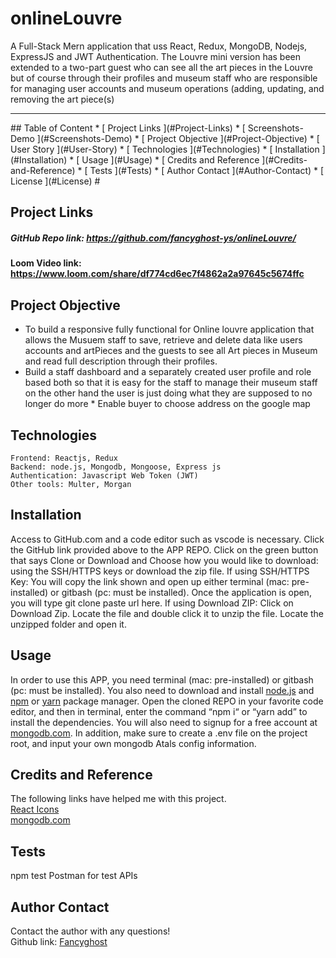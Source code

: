 # onlineLouvre
 
A Full-Stack Mern application that uss React, Redux, MongoDB, Nodejs, ExpressJS and JWT Authentication.
The Louvre mini version has been extended to a two-part guest who can see all the art pieces in the Louvre but of course through their profiles and museum staff who are responsible for managing user accounts and museum operations (adding, updating, and removing the art piece(s)

<hr>
  ## Table of Content
  * [ Project Links ](#Project-Links)
  * [ Screenshots-Demo ](#Screenshots-Demo)
  * [ Project Objective ](#Project-Objective)
  * [ User Story ](#User-Story)
  * [ Technologies ](#Technologies)
  * [ Installation ](#Installation)
  * [ Usage ](#Usage)
  * [ Credits and Reference ](#Credits-and-Reference)
  * [ Tests ](#Tests)
  * [ Author Contact ](#Author-Contact)
  * [ License ](#License)
  #

  ##  Project Links
  ##### GitHub Repo link: https://github.com/fancyghost-ys/onlineLouvre/
  #### Loom Video link: https://www.loom.com/share/df774cd6ec7f4862a2a97645c5674ffc
  
  ## Project Objective
  * To build a responsive fully functional for Online louvre application that allows the Musuem staff  to save, retrieve and delete data like users accounts and artPieces and the guests to see all Art pieces in Museum and read full description through their profiles. 
  * Build a staff dashboard and a separately created user profile and role based both so that it is easy for the staff to manage their museum staff on the other hand the user is just doing what they are supposed to no longer do more  * Enable buyer to choose address on the google map
  
  
  ## Technologies 
  ```
 Frontend: Reactjs, Redux 
 Backend: node.js, Mongodb, Mongoose, Express js
 Authentication: Javascript Web Token (JWT)
 Other tools: Multer, Morgan

  ```
  
  ## Installation
  Access to GitHub.com and a code editor such as vscode is necessary. Click the GitHub link provided above to the APP REPO. Click on the green button that says Clone or Download and Choose how you would like to download: using the SSH/HTTPS keys or download the zip file. If using SSH/HTTPS Key: You will copy the link shown and open up either terminal (mac: pre-installed) or gitbash (pc: must be installed). Once the application is open, you will type git clone paste url here. If using Download ZIP: Click on Download Zip. Locate the file and double click it to unzip the file. Locate the unzipped folder and open it. 

  ## Usage 
  In order to use this APP, you need terminal (mac: pre-installed) or gitbash (pc: must be installed). You also need to download and install [node.js](https://nodejs.org/en/) and [npm](www.npmjs.com) or [yarn](https://yarnpkg.com/) package manager. Open the cloned REPO in your favorite code editor, and then in terminal, enter the command “npm i“ or “yarn add”  to install the dependencies. You will also need to signup for a free account at [mongodb.com](https://www.mongodb.com/). In addition, make sure to create a .env file on the project root, and input your own mongodb Atals config information. 

  
  ## Credits and Reference
  The following links have helped me with this project. <br> [React Icons](https://react-icons.github.io/react-icons/) <br>  [mongodb.com](https://www.mongodb.com/)<br> 

  ## Tests
  npm test
  Postman for test APIs
  
  ## Author Contact
  Contact the author with any questions!<br>
  Github link: [Fancyghost](https://github.com/fancyghost-ys)<br>
  

  
